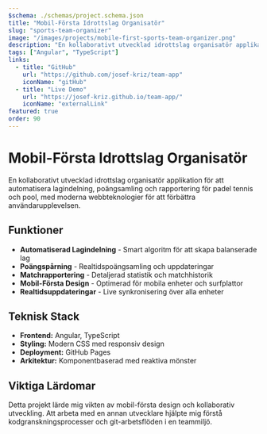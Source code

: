 ```yaml
---
$schema: ./schemas/project.schema.json
title: "Mobil-Första Idrottslag Organisatör"
slug: "sports-team-organizer"
image: "/images/projects/mobile-first-sports-team-organizer.png"
description: "En kollaborativt utvecklad idrottslag organisatör applikation för att automatisera lagindelning, poängsamling och rapportering för padel tennis och pool."
tags: ["Angular", "TypeScript"]
links:
  - title: "GitHub"
    url: "https://github.com/josef-kriz/team-app"
    iconName: "gitHub"
  - title: "Live Demo"
    url: "https://josef-kriz.github.io/team-app/"
    iconName: "externalLink"
featured: true
order: 90
---
```


# Mobil-Första Idrottslag Organisatör

En kollaborativt utvecklad idrottslag organisatör applikation för att automatisera lagindelning, poängsamling och rapportering för padel tennis och pool, med moderna webbteknologier för att förbättra användarupplevelsen.

## Funktioner

- **Automatiserad Lagindelning** - Smart algoritm för att skapa balanserade lag
- **Poängspårning** - Realtidspoängsamling och uppdateringar
- **Matchrapportering** - Detaljerad statistik och matchhistorik
- **Mobil-Första Design** - Optimerad för mobila enheter och surfplattor
- **Realtidsuppdateringar** - Live synkronisering över alla enheter

## Teknisk Stack

- **Frontend:** Angular, TypeScript
- **Styling:** Modern CSS med responsiv design
- **Deployment:** GitHub Pages
- **Arkitektur:** Komponentbaserad med reaktiva mönster

## Viktiga Lärdomar

Detta projekt lärde mig vikten av mobil-första design och kollaborativ utveckling. Att arbeta med en annan utvecklare hjälpte mig förstå kodgranskningsprocesser och git-arbetsflöden i en teammiljö.